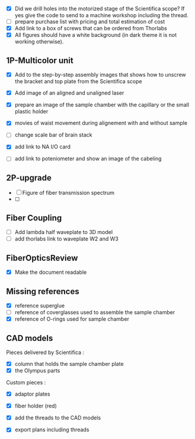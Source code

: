 - [X] Did we drill holes into the motorized stage of the Scientifica scope? If yes give the code to send to a machine workshop including the thread.
- [ ] prepare purchase list with pricing and total estimation of cost
- [x] Add link to a box of screws that can be ordered from Thorlabs
- [x] All figures should have a white background (in dark theme it is not working otherwise).

## 1P-Multicolor unit
- [x] Add to the step-by-step assembly images that shows how to unscrew the bracket and top plate from the Scientifica scope
- [x] Add image of an aligned and unaligned laser
- [x] prepare an image of the sample chamber with the capillary or the small plastic holder 
- [x] movies of waist movement during alignement with and without sample
- [ ] change scale bar of brain stack
- [x] add link to NA I/O card
- [ ] add link to poteniometer and show an image of the cabeling 


## 2P-upgrade
- [ ] Figure of fiber transmission spectrum
- [ ] 


## Fiber Coupling
- [ ] Add lambda half waveplate to 3D model
- [ ] add thorlabs link to waveplate W2 and W3

## FiberOpticsReview
- [x] Make the document readable

## Missing references
- [x] reference superglue 
- [ ] reference of coverglasses used to assemble the sample chamber
- [x] reference of O-rings used for sample chamber

## CAD models

Pieces delivered by Scientifica :
- [X] column that holds the sample chamber plate
- [X] the Olympus parts

Custom pieces :
- [X] adaptor plates
- [X] fiber holder (red)
- [X] add the threads to the CAD models
- [X] export plans including threads



